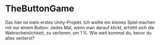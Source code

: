 # TheButtonGame


Das hier ist mein erstes Unity-Projekt.
Ich wollte ein kleines Spiel machen mit nur einem Button:
Jedes Mal, wenn man darauf klickt, erhöht sich die Wahrscheinlichkeit, zu verlieren, um 1 %.
Wie weit kommst du, bevor du alles verlierst?
